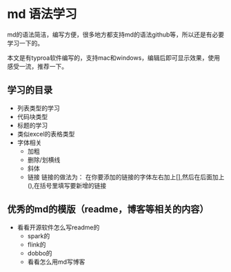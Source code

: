 # md 语法学习



md的语法简洁，编写方便，很多地方都支持md的语法github等，所以还是有必要学习一下的。

本文是有typroa软件编写的，支持mac和windows，编辑后即可显示效果，使用感受一流，推荐一下。



##  学习的目录

+ 列表类型的学习
+ 代码块类型 
+ 标题的学习
+ 类似excel的表格类型
+ 字体相关
  + 加粗
  + 删除/划横线
  + 斜体
  + 链接 链接的做法为： 在你要添加的链接的字体左右加上[],然后在后面加上(),在括号里填写要新增的链接

## 优秀的md的模版（readme，博客等相关的内容）

* 看看开源软件怎么写readme的
  * spark的
  * flink的
  * dobbo的
  * 看看怎么用md写博客 


